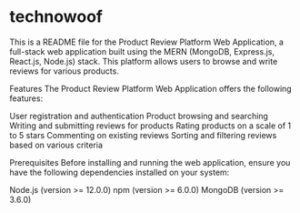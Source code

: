 # technowoof
This is a README file for the Product Review Platform Web Application, a full-stack web application built using the MERN (MongoDB, Express.js, React.js, Node.js) stack. This platform allows users to browse and write reviews for various products.

Features
The Product Review Platform Web Application offers the following features:

User registration and authentication
Product browsing and searching
Writing and submitting reviews for products
Rating products on a scale of 1 to 5 stars
Commenting on existing reviews
Sorting and filtering reviews based on various criteria

Prerequisites
Before installing and running the web application, ensure you have the following dependencies installed on your system:

Node.js (version >= 12.0.0)
npm (version >= 6.0.0)
MongoDB (version >= 3.6.0)
